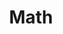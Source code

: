 ---
layout: list

title: Math
slug: math

description: > 
  수학에 대한 여러가지 탐구에 대한 글들,
  현재 공부하고 있는 분야 : 선형대수학, 이산수학, 미적분학

sitemap : false
---